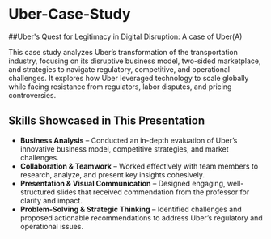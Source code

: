# Uber-Case-Study


##Uber's Quest for Legitimacy in Digital Disruption: A case of Uber(A)  

This case study analyzes Uber’s transformation of the transportation industry, focusing on its disruptive business model, two-sided marketplace, and strategies to navigate regulatory, competitive, and operational challenges. It explores how Uber leveraged technology to scale globally while facing resistance from regulators, labor disputes, and pricing controversies.  

## **Skills Showcased in This Presentation**  

- **Business Analysis** – Conducted an in-depth evaluation of Uber’s innovative business model, competitive strategies, and market challenges.  
- **Collaboration & Teamwork** – Worked effectively with team members to research, analyze, and present key insights cohesively.  
- **Presentation & Visual Communication** – Designed engaging, well-structured slides that received commendation from the professor for clarity and impact.  
- **Problem-Solving & Strategic Thinking** – Identified challenges and proposed actionable recommendations to address Uber’s regulatory and operational issues.  
